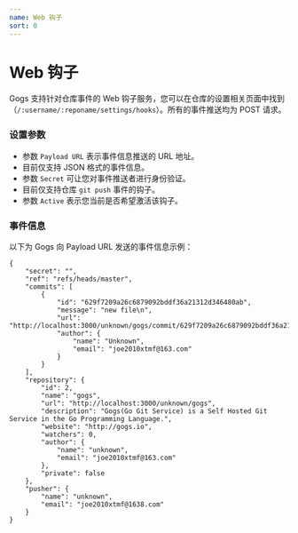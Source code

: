 ```yaml
---
name: Web 钩子
sort: 0
---
```


# Web 钩子

Gogs 支持针对仓库事件的 Web 钩子服务，您可以在仓库的设置相关页面中找到（`/:username/:reponame/settings/hooks`）。所有的事件推送均为 POST 请求。

### 设置参数

- 参数 `Payload URL` 表示事件信息推送的 URL 地址。
- 目前仅支持 JSON 格式的事件信息。
- 参数 `Secret` 可让您对事件推送者进行身份验证。
- 目前仅支持仓库 `git push` 事件的钩子。
- 参数 `Active` 表示您当前是否希望激活该钩子。

### 事件信息

以下为 Gogs 向 Payload URL 发送的事件信息示例：

```
{
	"secret": "",
	"ref": "refs/heads/master",
	"commits": [
		{
			"id": "629f7209a26c6879092bddf36a21312d346480ab",
			"message": "new file\n",
			"url": "http://localhost:3000/unknown/gogs/commit/629f7209a26c6879092bddf36a21312d346480ab",
			"author": {
				"name": "Unknown",
				"email": "joe2010xtmf@163.com"
			}
		}
	],
	"repository": {
		"id": 2,
		"name": "gogs",
		"url": "http://localhost:3000/unknown/gogs",
		"description": "Gogs(Go Git Service) is a Self Hosted Git Service in the Go Programming Language.",
		"website": "http://gogs.io",
		"watchers": 0,
		"author": {
			"name": "unknown",
			"email": "joe2010xtmf@163.com"
		},
		"private": false
	},
	"pusher": {
		"name": "unknown",
		"email": "joe2010xtmf@1638.com"
	}
}
```